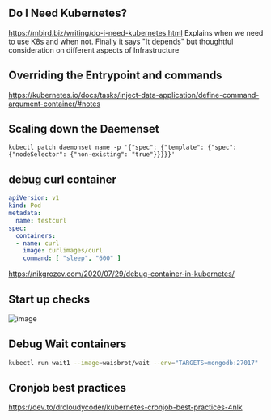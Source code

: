 ## Do I Need Kubernetes?

https://mbird.biz/writing/do-i-need-kubernetes.html
Explains when we need to use K8s and when not. Finally it says "It depends" but thoughtful consideration on different aspects of Infrastructure

## Overriding the Entrypoint and commands
https://kubernetes.io/docs/tasks/inject-data-application/define-command-argument-container/#notes


## Scaling down the Daemenset
```
kubectl patch daemonset name -p '{"spec": {"template": {"spec": {"nodeSelector": {"non-existing": "true"}}}}}'
```

## debug curl container
```yaml
apiVersion: v1
kind: Pod
metadata:
  name: testcurl
spec:
  containers:
  - name: curl
    image: curlimages/curl 
    command: [ "sleep", "600" ]
```
https://nikgrozev.com/2020/07/29/debug-container-in-kubernetes/

## Start up checks
![image](https://user-images.githubusercontent.com/2858081/123808924-136fb680-d8e9-11eb-8cfd-151aa3e6cd5b.png)

## Debug Wait containers
```bash
kubectl run wait1 --image=waisbrot/wait --env="TARGETS=mongodb:27017"
```

## Cronjob best practices
https://dev.to/drcloudycoder/kubernetes-cronjob-best-practices-4nlk
